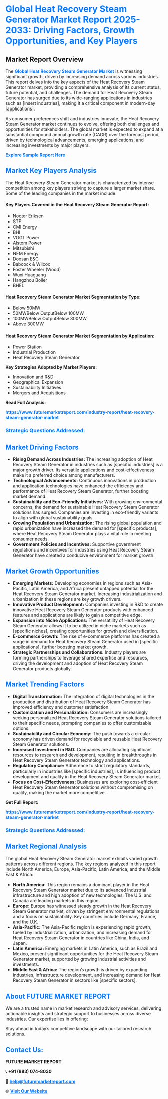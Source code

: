 <h1 style="color: #007BFF;">Global Heat Recovery Steam Generator Market Report 2025-2033: Driving Factors, Growth Opportunities, and Key Players</h1>

<section id="overview">
<h2>Market Report Overview</h2>
<p>The <a href="https://www.futuremarketreport.com/industry-report/heat-recovery-steam-generator-market" style="color: #007BFF; text-decoration: none;"><strong>Global Heat Recovery Steam Generator Market</strong></a> is witnessing significant growth, driven by increasing demand across various industries. This report delves into the key aspects of the Heat Recovery Steam Generator market, providing a comprehensive analysis of its current status, future potential, and challenges. The demand for Heat Recovery Steam Generator has surged due to its wide-ranging applications in industries such as [insert industries], making it a critical component in modern-day [applications].</p>
<p>As consumer preferences shift and industries innovate, the Heat Recovery Steam Generator market continues to evolve, offering both challenges and opportunities for stakeholders. The global market is expected to expand at a substantial compound annual growth rate (CAGR) over the forecast period, driven by technological advancements, emerging applications, and increasing investments by major players.</p>
</section>

<section id="overview">
<p><a href="https://www.futuremarketreport.com/request-sample/reportId=128453" style="color: #007BFF; text-decoration: none;"><strong>Explore Sample Report Here</strong></a></p>
</section>

<section id="key-players">
<h2 style="color: #007BFF;">Market Key Players Analysis</h2>
<p>The Heat Recovery Steam Generator market is characterized by intense competition among key players striving to capture a larger market share. Some of the leading companies in the market include:</p>
<h4>Key Players Covered in the Heat Recovery Steam Generator Report:</h4>
<ul><li>Nooter Eriksen</li><li>STF</li><li>CMI Energy</li><li>BHI</li><li>VOGT Power</li><li>Alstom Power</li><li>Mitsubishi</li><li>NEM Energy</li><li>Doosan E&amp;C</li><li>Babcock &amp; Wilcox</li><li>Foster Wheeler (Wood)</li><li>Wuxi Huaguang</li><li>Hangzhou Boiler</li><li>BHEL</li></ul>
<h4>Heat Recovery Steam Generator Market Segmentation by Type:</h4>
<ul><li>Below 50MW</li><li>50MWBelow OutputBelow 100MW</li><li>100MWBelow OutputBelow 300MW</li><li>Above 300MW</li></ul>

<h4>Heat Recovery Steam Generator Market Segmentation by Application:</h4>
<ul><li>Power Station</li><li>Industrial Production</li><li>Heat Recovery Steam Generator</li></ul>
<p><strong>Key Strategies Adopted by Market Players:</strong></p>
<ul>
<li>Innovation and R&D</li>
<li>Geographical Expansion</li>
<li>Sustainability Initiatives</li>
<li>Mergers and Acquisitions</li>
</ul>
</section>

<section>
<p><strong>Read Full Analysis: </strong></p><a href="https://www.futuremarketreport.com/industry-report/heat-recovery-steam-generator-market" style="color: #007BFF; text-decoration: none;"><strong>https://www.futuremarketreport.com/industry-report/heat-recovery-steam-generator-market</strong></a>
<h3 style="color: #007BFF;">Strategic Questions Addressed:</h3>
</section>

<section id="driving-factors">
<h2 style="color: #007BFF;">Market Driving Factors</h2>
<ul>
<li><strong>Rising Demand Across Industries:</strong> The increasing adoption of Heat Recovery Steam Generator in industries such as [specific industries] is a major growth driver. Its versatile applications and cost-effectiveness make it a preferred choice among manufacturers.</li>
<li><strong>Technological Advancements:</strong> Continuous innovations in production and application technologies have enhanced the efficiency and performance of Heat Recovery Steam Generator, further boosting market demand.</li>
<li><strong>Sustainability and Eco-Friendly Initiatives:</strong> With growing environmental concerns, the demand for sustainable Heat Recovery Steam Generator solutions has surged. Companies are investing in eco-friendly variants to align with global sustainability goals.</li>
<li><strong>Growing Population and Urbanization:</strong> The rising global population and rapid urbanization have increased the demand for [specific products], where Heat Recovery Steam Generator plays a vital role in meeting consumer needs.</li>
<li><strong>Government Policies and Incentives:</strong> Supportive government regulations and incentives for industries using Heat Recovery Steam Generator have created a conducive environment for market growth.</li>
</ul>
</section>

<section id="growth-opportunities">
<h2 style="color: #007BFF;">Market Growth Opportunities</h2>
<ul>
<li><strong>Emerging Markets:</strong> Developing economies in regions such as Asia-Pacific, Latin America, and Africa present untapped potential for the Heat Recovery Steam Generator market. Increasing industrialization and urbanization in these regions are key growth drivers.</li>
<li><strong>Innovative Product Development:</strong> Companies investing in R&D to create innovative Heat Recovery Steam Generator products with enhanced features and applications are likely to gain a competitive edge.</li>
<li><strong>Expansion into Niche Applications:</strong> The versatility of Heat Recovery Steam Generator allows it to be utilized in niche markets such as [specific niches], creating opportunities for growth and diversification.</li>
<li><strong>E-commerce Growth:</strong> The rise of e-commerce platforms has created a surge in demand for Heat Recovery Steam Generator used in [specific applications], further boosting market growth.</li>
<li><strong>Strategic Partnerships and Collaborations:</strong> Industry players are forming partnerships to leverage shared expertise and resources, driving the development and adoption of Heat Recovery Steam Generator products globally.</li>
</ul>
</section>

<section id="trending-factors">
<h2 style="color: #007BFF;">Market Trending Factors</h2>
<ul>
<li><strong>Digital Transformation:</strong> The integration of digital technologies in the production and distribution of Heat Recovery Steam Generator has improved efficiency and customer satisfaction.</li>
<li><strong>Customization and Personalization:</strong> Consumers are increasingly seeking personalized Heat Recovery Steam Generator solutions tailored to their specific needs, prompting companies to offer customizable options.</li>
<li><strong>Sustainability and Circular Economy:</strong> The push towards a circular economy has driven demand for recyclable and reusable Heat Recovery Steam Generator solutions.</li>
<li><strong>Increased Investment in R&D:</strong> Companies are allocating significant resources to research and development, resulting in breakthroughs in Heat Recovery Steam Generator technology and applications.</li>
<li><strong>Regulatory Compliance:</strong> Adherence to strict regulatory standards, particularly in industries like [specific industries], is influencing product development and quality in the Heat Recovery Steam Generator market.</li>
<li><strong>Focus on Cost-Effectiveness:</strong> Businesses are exploring cost-efficient Heat Recovery Steam Generator solutions without compromising on quality, making the market more competitive.</li>
</ul>
</section>

<section>
<p><strong>Get Full Report: </strong></p><a href="https://www.futuremarketreport.com/industry-report/heat-recovery-steam-generator-market" style="color: #007BFF; text-decoration: none;"><strong>https://www.futuremarketreport.com/industry-report/heat-recovery-steam-generator-market</strong></a>
<h3 style="color: #007BFF;">Strategic Questions Addressed:</h3>
</section>


<section id="regional-analysis">
<h2 style="color: #007BFF;">Market Regional Analysis</h2>
<p>The global Heat Recovery Steam Generator market exhibits varied growth patterns across different regions. The key regions analyzed in this report include North America, Europe, Asia-Pacific, Latin America, and the Middle East & Africa:</p>
<ul>
<li><strong>North America:</strong> This region remains a dominant player in the Heat Recovery Steam Generator market due to its advanced industrial infrastructure and high adoption of new technologies. The U.S. and Canada are leading markets in this region.</li>
<li><strong>Europe:</strong> Europe has witnessed steady growth in the Heat Recovery Steam Generator market, driven by stringent environmental regulations and a focus on sustainability. Key countries include Germany, France, and the U.K.</li>
<li><strong>Asia-Pacific:</strong> The Asia-Pacific region is experiencing rapid growth, fueled by industrialization, urbanization, and increasing demand for Heat Recovery Steam Generator in countries like China, India, and Japan.</li>
<li><strong>Latin America:</strong> Emerging markets in Latin America, such as Brazil and Mexico, present significant opportunities for the Heat Recovery Steam Generator market, supported by growing industrial activities and investments.</li>
<li><strong>Middle East & Africa:</strong> The region’s growth is driven by expanding industries, infrastructure development, and increasing demand for Heat Recovery Steam Generator in sectors like [specific sectors].</li>
</ul>
</section>

<footer>
<h2 style="color: #007BFF;">About FUTURE MARKET REPORT</h2>
<p>We are a trusted name in market research and advisory services, delivering actionable insights and strategic support to businesses across diverse industries. Our expertise lies in offering:</p>

<p>Stay ahead in today’s competitive landscape with our tailored research solutions.</p>

<h2 style="color: #007BFF;">Contact Us:</h2>
<p><strong>FUTURE MARKET REPORT</strong></p>
<p>📞 <strong>+91 (883) 074-8030</strong></p>
<p>📧 <strong><a href="mailto:help@futuremarketreport.com" style="color: #007BFF;">help@futuremarketreport.com</a></strong></p>
<p>🌐 <strong><a href="https://www.futuremarketreport.com/" style="color: #007BFF;">Visit Our Website</a></strong></p>
</footer>